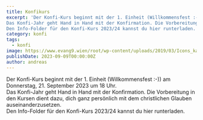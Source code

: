 ```yaml
---
title: Konfikurs
excerpt: 'Der Konfi-Kurs beginnt mit der 1. Einheit (Willkommensfest :-)) am Donnerstag, 21. September 2023 um 18 Uhr.
Das Konfi-Jahr geht Hand in Hand mit der Konfirmation. Die Vorbereitung in den Kursen dient dazu, dich ganz persönlich mit dem christlichen Glauben auseinanderzusetzen.
Den Info-Folder für den Konfi-Kurs 2023/24 kannst du hier runterladen.' 
category: konfi
tags:
  - konfi
image: https://www.evang9.wien/root/wp-content/uploads/2019/03/Icons_kasualien-05-1024x1024.png
publishDate: 2023-09-09T00:00:00Z
author: andreas
---
```


Der Konfi-Kurs beginnt mit der 1. Einheit (Willkommensfest :-)) am Donnerstag, 21. September 2023 um 18 Uhr.\
Das Konfi-Jahr geht Hand in Hand mit der Konfirmation. Die Vorbereitung in den Kursen dient dazu, dich ganz persönlich mit dem christlichen Glauben auseinanderzusetzen. \
Den Info-Folder für den Konfi-Kurs 2023/24 kannst du hier runterladen.
